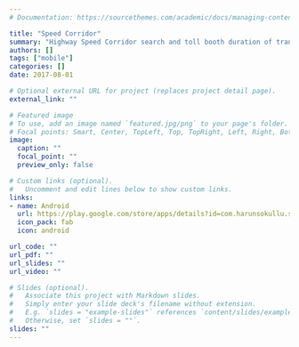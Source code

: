 ```yaml
---
# Documentation: https://sourcethemes.com/academic/docs/managing-content/

title: "Speed Corridor"
summary: "Highway Speed Corridor search and toll booth duration of transition assistant"
authors: []
tags: ["mobile"]
categories: []
date: 2017-08-01

# Optional external URL for project (replaces project detail page).
external_link: ""

# Featured image
# To use, add an image named `featured.jpg/png` to your page's folder.
# Focal points: Smart, Center, TopLeft, Top, TopRight, Left, Right, BottomLeft, Bottom, BottomRight.
image:
  caption: ""
  focal_point: ""
  preview_only: false

# Custom links (optional).
#   Uncomment and edit lines below to show custom links.
links:
- name: Android
  url: https://play.google.com/store/apps/details?id=com.harunsokullu.speedcorridor
  icon_pack: fab
  icon: android

url_code: ""
url_pdf: ""
url_slides: ""
url_video: ""

# Slides (optional).
#   Associate this project with Markdown slides.
#   Simply enter your slide deck's filename without extension.
#   E.g. `slides = "example-slides"` references `content/slides/example-slides.md`.
#   Otherwise, set `slides = ""`.
slides: ""
---
```

